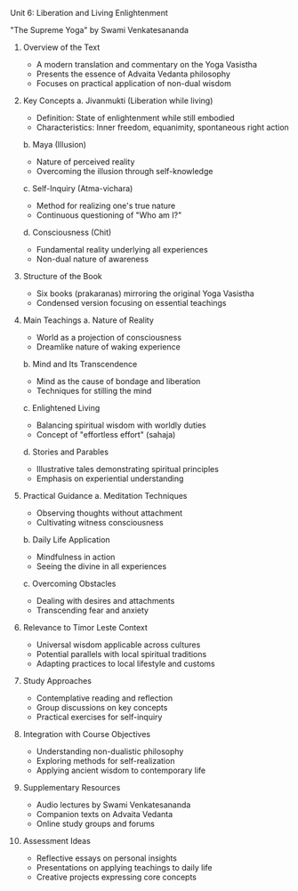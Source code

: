 Unit 6: Liberation and Living Enlightenment

"The Supreme Yoga" by Swami Venkatesananda

1. Overview of the Text
   - A modern translation and commentary on the Yoga Vasistha
   - Presents the essence of Advaita Vedanta philosophy
   - Focuses on practical application of non-dual wisdom

2. Key Concepts
   a. Jivanmukti (Liberation while living)
      - Definition: State of enlightenment while still embodied
      - Characteristics: Inner freedom, equanimity, spontaneous right action
   
   b. Maya (Illusion)
      - Nature of perceived reality
      - Overcoming the illusion through self-knowledge

   c. Self-Inquiry (Atma-vichara)
      - Method for realizing one's true nature
      - Continuous questioning of "Who am I?"

   d. Consciousness (Chit)
      - Fundamental reality underlying all experiences
      - Non-dual nature of awareness

3. Structure of the Book
   - Six books (prakaranas) mirroring the original Yoga Vasistha
   - Condensed version focusing on essential teachings

4. Main Teachings
   a. Nature of Reality
      - World as a projection of consciousness
      - Dreamlike nature of waking experience

   b. Mind and Its Transcendence
      - Mind as the cause of bondage and liberation
      - Techniques for stilling the mind

   c. Enlightened Living
      - Balancing spiritual wisdom with worldly duties
      - Concept of "effortless effort" (sahaja)

   d. Stories and Parables
      - Illustrative tales demonstrating spiritual principles
      - Emphasis on experiential understanding

5. Practical Guidance
   a. Meditation Techniques
      - Observing thoughts without attachment
      - Cultivating witness consciousness

   b. Daily Life Application
      - Mindfulness in action
      - Seeing the divine in all experiences

   c. Overcoming Obstacles
      - Dealing with desires and attachments
      - Transcending fear and anxiety

6. Relevance to Timor Leste Context
   - Universal wisdom applicable across cultures
   - Potential parallels with local spiritual traditions
   - Adapting practices to local lifestyle and customs

7. Study Approaches
   - Contemplative reading and reflection
   - Group discussions on key concepts
   - Practical exercises for self-inquiry

8. Integration with Course Objectives
   - Understanding non-dualistic philosophy
   - Exploring methods for self-realization
   - Applying ancient wisdom to contemporary life

9. Supplementary Resources
   - Audio lectures by Swami Venkatesananda
   - Companion texts on Advaita Vedanta
   - Online study groups and forums

10. Assessment Ideas
    - Reflective essays on personal insights
    - Presentations on applying teachings to daily life
    - Creative projects expressing core concepts